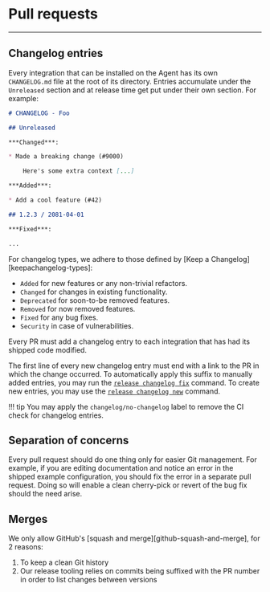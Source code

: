 # Pull requests

-----

## Changelog entries

Every integration that can be installed on the Agent has its own `CHANGELOG.md` file at the root of its
directory. Entries accumulate under the `Unreleased` section and at release time get put under their own
section. For example:

```markdown
# CHANGELOG - Foo

## Unreleased

***Changed***:

* Made a breaking change (#9000)

    Here's some extra context [...]

***Added***:

* Add a cool feature (#42)

## 1.2.3 / 2081-04-01

***Fixed***:

...
```

For changelog types, we adhere to those defined by [Keep a Changelog][keepachangelog-types]:

- `Added` for new features or any non-trivial refactors.
- `Changed` for changes in existing functionality.
- `Deprecated` for soon-to-be removed features.
- `Removed` for now removed features.
- `Fixed` for any bug fixes.
- `Security` in case of vulnerabilities.

Every PR must add a changelog entry to each integration that has had its shipped code modified.

The first line of every new changelog entry must end with a link to the PR in which the change
occurred. To automatically apply this suffix to manually added entries, you may run the
[`release changelog fix`](../ddev/cli.md#ddev-release-changelog-fix) command. To create new
entries, you may use the [`release changelog new`](../ddev/cli.md#ddev-release-changelog-new)
command.

!!! tip
    You may apply the `changelog/no-changelog` label to remove the CI check for changelog entries.

## Separation of concerns

Every pull request should do one thing only for easier Git management. For example, if you are
editing documentation and notice an error in the shipped example configuration, you should fix the
error in a separate pull request. Doing so will enable a clean cherry-pick or revert of the bug fix
should the need arise.

## Merges

We only allow GitHub's [squash and merge][github-squash-and-merge], for 2 reasons:

1. To keep a clean Git history
1. Our release tooling relies on commits being suffixed with the PR number in order to list changes between versions
